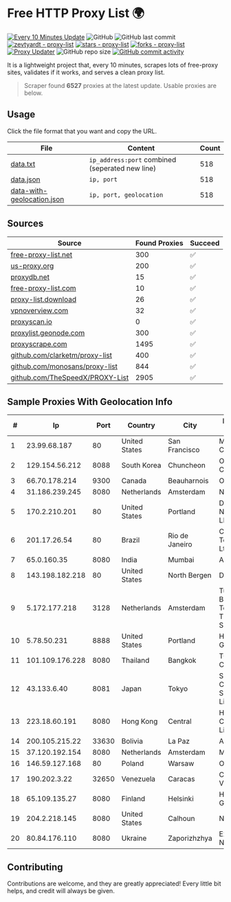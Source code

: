
# Free HTTP Proxy List 🌍

[![Every 10 Minutes Update](https://github.com/mertguvencli/http-proxy-list/actions/workflows/main.yml/badge.svg?branch=main)](https://github.com/mertguvencli/http-proxy-list/actions/workflows/main.yml)
![GitHub](https://img.shields.io/github/license/mertguvencli/http-proxy-list)
![GitHub last commit](https://img.shields.io/github/last-commit/mertguvencli/http-proxy-list)
[![zevtyardt - proxy-list](https://img.shields.io/static/v1?label=zevtyardt&message=proxy-list&color=blue&logo=github)](https://github.com/zevtyardt/proxy-list "Go to GitHub repo")
[![stars - proxy-list](https://img.shields.io/github/stars/zevtyardt/proxy-list?style=social)](https://github.com/zevtyardt/proxy-list)
[![forks - proxy-list](https://img.shields.io/github/forks/zevtyardt/proxy-list?style=social)](https://github.com/zevtyardt/proxy-list)
[![Proxy Updater](https://github.com/zevtyardt/proxy-list/workflows/Proxy%20Updater/badge.svg)](https://github.com/zevtyardt/proxy-list/actions?query=workflow:"Proxy+Updater")
![GitHub repo size](https://img.shields.io/github/repo-size/zevtyardt/proxy-list)
[![GitHub commit activity](https://img.shields.io/github/commit-activity/m/zevtyardt/proxy-list?logo=commits)](https://github.com/zevtyardt/proxy-list/commits/main)

It is a lightweight project that, every 10 minutes, scrapes lots of free-proxy sites, validates if it works, and serves a clean proxy list.

> Scraper found **6527** proxies at the latest update. Usable proxies are below.

## Usage

Click the file format that you want and copy the URL.

|File|Content|Count|
|----|-------|-----|
|[data.txt](https://raw.githubusercontent.com/mertguvencli/http-proxy-list/main/proxy-list/data.txt)|`ip_address:port` combined (seperated new line)|518|
|[data.json](https://raw.githubusercontent.com/mertguvencli/http-proxy-list/main/proxy-list/data.json)|`ip, port`|518|
|[data-with-geolocation.json](https://raw.githubusercontent.com/mertguvencli/http-proxy-list/main/proxy-list/data-with-geolocation.json)|`ip, port, geolocation`|518|

## Sources

|Source|Found Proxies|Succeed|
|------|-------------|-------|
|[free-proxy-list.net](https://free-proxy-list.net)|300|✅|
|[us-proxy.org](https://www.us-proxy.org)|200|✅|
|[proxydb.net](http://proxydb.net)|15|✅|
|[free-proxy-list.com](https://free-proxy-list.com/?page=&port=&type%5B%5D=http&type%5B%5D=https&up_time=0&search=Search)|10|✅|
|[proxy-list.download](https://www.proxy-list.download/HTTP)|26|✅|
|[vpnoverview.com](https://vpnoverview.com/privacy/anonymous-browsing/free-proxy-servers)|32|✅|
|[proxyscan.io](https://www.proxyscan.io)|0|✅|
|[proxylist.geonode.com](https://proxylist.geonode.com/api/proxy-list?limit=300&page=1&sort_by=lastChecked&sort_type=desc&protocols=http,https)|300|✅|
|[proxyscrape.com](https://api.proxyscrape.com/v2/?request=displayproxies&protocol=http&timeout=10000&country=all&ssl=all&anonymity=all)|1495|✅|
|[github.com/clarketm/proxy-list](https://raw.githubusercontent.com/clarketm/proxy-list/master/proxy-list-raw.txt)|400|✅|
|[github.com/monosans/proxy-list](https://raw.githubusercontent.com/monosans/proxy-list/main/proxies/http.txt)|844|✅|
|[github.com/TheSpeedX/PROXY-List](https://raw.githubusercontent.com/TheSpeedX/PROXY-List/master/http.txt)|2905|✅|


## Sample Proxies With Geolocation Info

|#|Ip|Port|Country|City|Internet Service Provider|
|-|--|----|-------|----|-------------------------|
|1|23.99.68.187|80|United States|San Francisco|Microsoft Corporation|
|2|129.154.56.212|8088|South Korea|Chuncheon|Oracle Corporation|
|3|66.70.178.214|9300|Canada|Beauharnois|OVH SAS|
|4|31.186.239.245|8080|Netherlands|Amsterdam|NetSkope Inc|
|5|170.2.210.201|80|United States|Portland|Daimler Trucks of North America LLC|
|6|201.17.26.54|80|Brazil|Rio de Janeiro|Claro NXT Telecomunicacoes Ltda|
|7|65.0.160.35|8080|India|Mumbai|Amazon.com|
|8|143.198.182.218|80|United States|North Bergen|DigitalOcean, LLC|
|9|5.172.177.218|3128|Netherlands|Amsterdam|Turunc Smart Bilgisayar Teknoloji Ve Dis Ticaret Limited Sirketi|
|10|5.78.50.231|8888|United States|Portland|Hetzner Online GmbH|
|11|101.109.176.228|8080|Thailand|Bangkok|TOT Public Company Limited|
|12|43.133.6.40|8081|Japan|Tokyo|Shenzhen Tencent Computer Systems Company Limited|
|13|223.18.60.191|8080|Hong Kong|Central|HGC Global Communications Limited|
|14|200.105.215.22|33630|Bolivia|La Paz|AXS Bolivia S. A.|
|15|37.120.192.154|8080|Netherlands|Amsterdam|M247 Europe SRL|
|16|146.59.127.168|80|Poland|Warsaw|OVH SAS|
|17|190.202.3.22|32650|Venezuela|Caracas|CANTV Servicios, Venezuela|
|18|65.109.135.27|8080|Finland|Helsinki|Hetzner Online GmbH|
|19|204.2.218.145|8080|United States|Calhoun|NTT America, Inc.|
|20|80.84.176.110|8080|Ukraine|Zaporizhzhya|Express Radio Networks|



## Contributing

Contributions are welcome, and they are greatly appreciated! Every
little bit helps, and credit will always be given.

